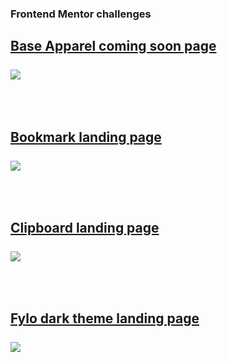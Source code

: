 ### Frontend Mentor challenges



 [Base Apparel coming soon page](https://www.frontendmentor.io/challenges/base-apparel-coming-soon-page-5d46b47f8db8a7063f9331a0)
<br/>
<br/>
![](https://res.cloudinary.com/dz209s6jk/image/upload/v1564914815/Challenges/oxwdbpj64r1au0gp1frc.jpg)
<br/>
<br/>
<br/>
-----------------------------
[Bookmark landing page](https://www.frontendmentor.io/challenges/bookmark-landing-page-5d0b588a9edda32581d29158)
<br/>
<br/>
![](https://res.cloudinary.com/dz209s6jk/image/upload/v1561033463/Challenges/nmfs59ofpjizo6knhpsr.jpg)
<br/>
<br/>
<br/>
-----------------------------
[Clipboard landing page](https://www.frontendmentor.io/challenges/clipboard-landing-page-5cc9bccd6c4c91111378ecb9)
<br/>
<br/>
![](https://res.cloudinary.com/dz209s6jk/image/upload/v1556725335/Challenges/xiydlw7ggmnfnldlflit.jpg)
<br/>
<br/>
<br/>
-----------------------------
[Fylo dark theme landing page](https://www.frontendmentor.io/challenges/fylo-dark-theme-landing-page-5ca5f2d21e82137ec91a50fd)
<br/>
<br/>
![](https://res.cloudinary.com/dz209s6jk/image/upload/v1554379663/Challenges/r2ntg9yanvjruk8rbdxn.jpg)
<br/>
<br/>
<br/>
-----------------------------
